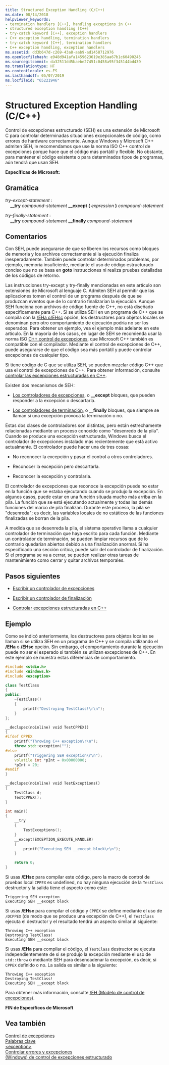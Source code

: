 ```yaml
---
title: Structured Exception Handling (C/C++)
ms.date: 08/14/2018
helpviewer_keywords:
- termination handlers [C++], handling exceptions in C++
- structured exception handling [C++]
- try-catch keyword [C++], exception handlers
- C++ exception handling, termination handlers
- try-catch keyword [C++], termination handlers
- C++ exception handling, exception handlers
ms.assetid: dd3b647d-c269-43a8-aab9-ad1458712976
ms.openlocfilehash: e948d941afa1459623619e385aa67b1c60490245
ms.sourcegitcommit: da32511dd5baebe27451c0458a95f345144bd439
ms.translationtype: HT
ms.contentlocale: es-ES
ms.lasthandoff: 05/07/2019
ms.locfileid: "65221946"
---
```

# <a name="structured-exception-handling-cc"></a>Structured Exception Handling (C/C++)

Control de excepciones estructurado (SEH) es una extensión de Microsoft C para controlar determinadas situaciones excepcionales de código, como errores de hardware correctamente. Aunque Windows y Microsoft C++ admiten SEH, le recomendamos que use la norma ISO C++ control de excepciones porque hace que el código más portátil y flexible. No obstante, para mantener el código existente o para determinados tipos de programas, aún tendrá que usan SEH.

**Específicas de Microsoft:**

## <a name="grammar"></a>Gramática

*try-except-statement* :<br/>
&nbsp;&nbsp;&nbsp;&nbsp;**__try** *compound-statement* **__except** **(** *expression* **)** *compound-statement*

*try-finally-statement* :<br/>
&nbsp;&nbsp;&nbsp;&nbsp;**__try** *compound-statement* **__finally** *compound-statement*

## <a name="remarks"></a>Comentarios

Con SEH, puede asegurarse de que se liberen los recursos como bloques de memoria y los archivos correctamente si la ejecución finaliza inesperadamente. También puede controlar determinados problemas, por ejemplo, memoria insuficiente, mediante el uso de código estructurado conciso que no se basa en **goto** instrucciones ni realiza pruebas detalladas de los códigos de retorno.

Las instrucciones try-except y try-finally mencionadas en este artículo son extensiones de Microsoft al lenguaje C. Admiten SEH al permitir que las aplicaciones tomen el control de un programa después de que se produzcan eventos que de lo contrario finalizarían la ejecución. Aunque SEH funciona con archivos de código fuente de C++, no está diseñado específicamente para C++. Si se utiliza SEH en un programa de C++ que se compila con la [/EHa o/EHsc](../build/reference/eh-exception-handling-model.md) opción, los destructores para objetos locales se denominan pero otro comportamiento de ejecución podría no ser los esperados. Para obtener un ejemplo, vea el ejemplo más adelante en este artículo. En la mayoría de los casos, en lugar de SEH se recomienda usar la norma ISO [ C++ control de excepciones](../cpp/try-throw-and-catch-statements-cpp.md), que Microsoft C++ también es compatible con el compilador. Mediante el control de excepciones de C++, puede asegurarse de que el código sea más portátil y puede controlar excepciones de cualquier tipo.

Si tiene código de C que se utiliza SEH, se pueden mezclar código C++ que usa el control de excepciones de C++. Para obtener información, consulte [controlar las excepciones estructuradas en C++](../cpp/exception-handling-differences.md).

Existen dos mecanismos de SEH:

- [Los controladores de excepciones](../cpp/writing-an-exception-handler.md), o **__except** bloques, que pueden responder a la excepción o descartarla.

- [Los controladores de terminación](../cpp/writing-a-termination-handler.md), o **__finally** bloques, que siempre se llaman si una excepción provoca la terminación o no.

Estas dos clases de controladores son distintas, pero están estrechamente relacionadas mediante un proceso conocido como "desenredo de la pila". Cuando se produce una excepción estructurada, Windows busca el controlador de excepciones instalado más recientemente que está activo actualmente. El controlador puede hacer una de tres cosas:

- No reconocer la excepción y pasar el control a otros controladores.

- Reconocer la excepción pero descartarla.

- Reconocer la excepción y controlarla.

El controlador de excepciones que reconoce la excepción puede no estar en la función que se estaba ejecutando cuando se produjo la excepción. En algunos casos, puede estar en una función situada mucho más arriba en la pila. La función que se está ejecutando actualmente y todas las demás funciones del marco de pila finalizan. Durante este proceso, la pila se "desenreda"; es decir, las variables locales de no estáticos de las funciones finalizadas se borran de la pila.

A medida que se desenreda la pila, el sistema operativo llama a cualquier controlador de terminación que haya escrito para cada función. Mediante un controlador de terminación, se pueden limpiar recursos que de lo contrario quedarían abiertos debido a una finalización anormal. Si ha especificado una sección crítica, puede salir del controlador de finalización. Si el programa se va a cerrar, se pueden realizar otras tareas de mantenimiento como cerrar y quitar archivos temporales.

## <a name="next-steps"></a>Pasos siguientes

- [Escribir un controlador de excepciones](../cpp/writing-an-exception-handler.md)

- [Escribir un controlador de finalización](../cpp/writing-a-termination-handler.md)

- [Controlar excepciones estructuradas en C++](../cpp/exception-handling-differences.md)

## <a name="example"></a>Ejemplo

Como se indicó anteriormente, los destructores para objetos locales se llaman si se utiliza SEH en un programa de C++ y se compila utilizando el **/EHa** o **/EHsc** opción. Sin embargo, el comportamiento durante la ejecución puede no ser el esperado si también se utilizan excepciones de C++. En este ejemplo se muestra estas diferencias de comportamiento.

```cpp
#include <stdio.h>
#include <Windows.h>
#include <exception>

class TestClass
{
public:
    ~TestClass()
    {
        printf("Destroying TestClass!\r\n");
    }
};

__declspec(noinline) void TestCPPEX()
{
#ifdef CPPEX
    printf("Throwing C++ exception\r\n");
    throw std::exception("");
#else
    printf("Triggering SEH exception\r\n");
    volatile int *pInt = 0x00000000;
    *pInt = 20;
#endif
}

__declspec(noinline) void TestExceptions()
{
    TestClass d;
    TestCPPEX();
}

int main()
{
    __try
    {
        TestExceptions();
    }
    __except(EXCEPTION_EXECUTE_HANDLER)
    {
        printf("Executing SEH __except block\r\n");
    }

    return 0;
}
```

Si usas **/EHsc** para compilar este código, pero la macro de control de pruebas local `CPPEX` es undefined, no hay ninguna ejecución de la `TestClass` destructor y la salida tiene el aspecto como este:

```Output
Triggering SEH exception
Executing SEH __except block
```

Si usas **/EHsc** para compilar el código y `CPPEX` se define mediante el uso de `/DCPPEX` (de modo que se produce una excepción de C++), el `TestClass` ejecuta el destructor y el resultado tendrá un aspecto similar al siguiente:

```Output
Throwing C++ exception
Destroying TestClass!
Executing SEH __except block
```

Si usas **/EHa** para compilar el código, el `TestClass` destructor se ejecuta independientemente de si se produjo la excepción mediante el uso de `std::throw` o mediante SEH para desencadenar la excepción, es decir, si `CPPEX` definido o no. La salida es similar a la siguiente:

```Output
Throwing C++ exception
Destroying TestClass!
Executing SEH __except block
```

Para obtener más información, consulte [/EH (Modelo de control de excepciones)](../build/reference/eh-exception-handling-model.md).

**FIN de Específicos de Microsoft**

## <a name="see-also"></a>Vea también

[Control de excepciones](../cpp/exception-handling-in-visual-cpp.md)<br/>
[Palabras clave](../cpp/keywords-cpp.md)<br/>
[\<exception>](../standard-library/exception.md)<br/>
[Controlar errores y excepciones](../cpp/errors-and-exception-handling-modern-cpp.md)<br/>
[(Windows) de control de excepciones estructurado](https://msdn.microsoft.com/library/windows/desktop/ms680657.aspx)
